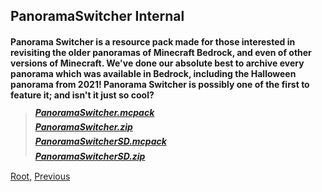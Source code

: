 ## PanoramaSwitcher Internal
#### Panorama Switcher is a resource pack made for those interested in revisiting the older panoramas of Minecraft Bedrock, and even of other versions of Minecraft. We've done our absolute best to archive every panorama which was available in Bedrock, including the Halloween panorama from 2021! Panorama Switcher is possibly one of the first to feature it; and isn't it just so cool?

> ##### [PanoramaSwitcher.mcpack](https://github.com/Kee7702/tempfilestorage/releases/download/files/mcpedl.103a.PanoramaSwitcher.mcpack)
> ##### [PanoramaSwitcher.zip](https://github.com/Kee7702/tempfilestorage/releases/download/files/mcpedl.103a.PanoramaSwitcher.zip)
> ##### [PanoramaSwitcherSD.mcpack](https://github.com/Kee7702/tempfilestorage/releases/download/files/mcpedl.103a.PanoramaSwitcherSD.mcpack)
> ##### [PanoramaSwitcherSD.zip](https://github.com/Kee7702/tempfilestorage/releases/download/files/mcpedl.103a.PanoramaSwitcherSD.zip)

[Root](/), [Previous](./)
<head><style>blockquote>h5 { line-height:0!important } body { background:url(/assets/images/minecraft_bg.png)!important; background-repeat: no-repeat!important; background-size:cover!important; background-position-x:center!important; } </style></head>

